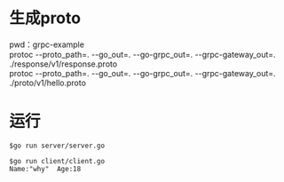 # 生成proto
pwd：grpc-example
<br>
protoc --proto_path=. --go_out=.  --go-grpc_out=. --grpc-gateway_out=. ./response/v1/response.proto 
<br>
protoc --proto_path=. --go_out=.  --go-grpc_out=. --grpc-gateway_out=. ./proto/v1/hello.proto 
<br>

# 运行
```
$go run server/server.go 
```

```
$go run client/client.go 
Name:"why"  Age:18
```
